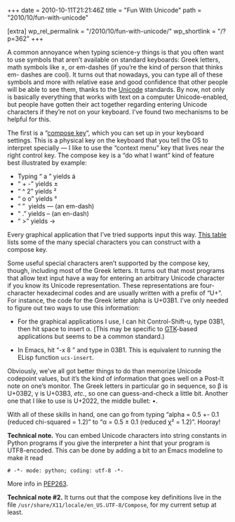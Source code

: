 +++
date = 2010-10-11T21:21:46Z
title = "Fun With Unicode"
path = "2010/10/fun-with-unicode"

[extra]
wp_rel_permalink = "/2010/10/fun-with-unicode/"
wp_shortlink = "/?p=362"
+++

A common annoyance when typing science-y things is that you often want to use
symbols that aren’t available on standard keyboards: Greek letters, math
symbols like ±, or em-dashes (if you’re the kind of person that thinks em-
dashes are cool). It turns out that nowadays, you can type all of these
symbols and more with relative ease and good confidence that other people will
be able to see them, thanks to the [Unicode](http://unicode.org/) standards.
By now, not only is basically everything that works with text on a computer
Unicode-enabled, but people have gotten their act together regarding entering
Unicode characters if they’re not on your keyboard. I’ve found two mechanisms
to be helpful for this.

The first is a “[compose key](http://en.wikipedia.org/wiki/Compose_key)“,
which you can set up in your keyboard settings. This is a physical key on the
keyboard that you tell the OS to interpret specially — I like to use the
“context menu” key that lives near the right control key. The compose key is a
“do what I want” kind of feature best illustrated by example:

- Typing “<compose> a <apostrophe>” yields á
- “<compose> + -” yields ±
- “<compose> ^ 2” yields ²
- “<compose> o o” yields °
- “<compose> <dash> <dash> <dash>”  yields — (an em-dash)
- “<compose> <dash> <dash> .” yields – (an en-dash)
- “<compose> <dash> >” yields →

Every graphical application that I’ve tried supports input this way.
[This table](http://www.hermit.org/Linux/ComposeKeys.html) lists some of the
many special characters you can construct with a compose key.

Some useful special characters aren’t supported by the compose key, though,
including most of the Greek letters. It turns out that most programs that
allow text input have a way for entering an arbitrary Unicode character if you
know its Unicode representation. These representations are four-character
hexadecimal codes and are usually written with a prefix of “U+”. For instance,
the code for the Greek letter alpha is U+03B1. I’ve only needed to figure out
two ways to use this information:

- For the graphical applications I use, I can hit Control-Shift-u, type 03B1,
  then hit space to insert α. (This may be specific to
  [GTK](http://gtk.org/)-based applications but seems to be a common
  standard.)

- In Emacs, hit “<Control>-x 8 <return>” and type in 03B1. This is equivalent
  to running the ELisp function `ucs-insert`.

Obviously, we’ve all got better things to do than memorize Unicode codepoint
values, but it’s the kind of information that goes well on a Post-It note on
one’s monitor. The Greek letters in particular go in sequence, so β is U+03B2,
γ is U+03B3, _etc._, so one can guess-and-check a little bit. Another one that
I like to use is U+2022, the middle bullet: •.

With all of these skills in hand, one can go from typing “alpha = 0.5 +- 0.1
(reduced chi-squared = 1.2)” to “α = 0.5 ± 0.1 (reduced χ² = 1.2)”. Hooray!

**Technical note.** You can embed
Unicode characters into string constants in Python programs if you give the
interpreter a hint that your program is UTF8-encoded. This can be done by
adding a bit to an Emacs modeline to make it read

```
# -*- mode: python; coding: utf-8 -*-
```

More info in [PEP263](http://www.python.org/dev/peps/pep-0263/).

**Technical note #2.** It turns out that the compose key definitions live in
the file `/usr/share/X11/locale/en_US.UTF-8/Compose`, for my current setup at
least.
